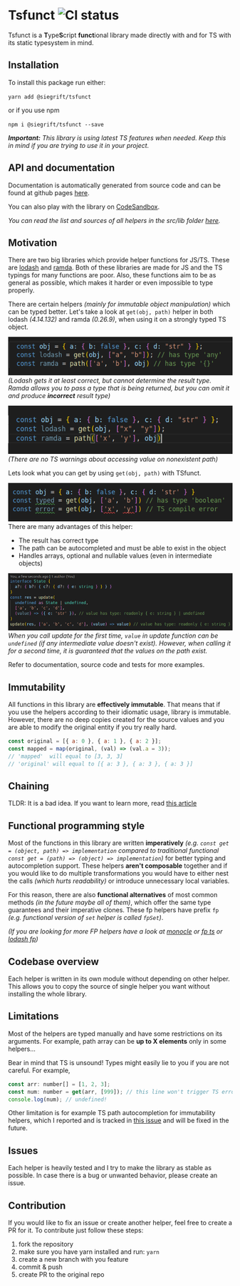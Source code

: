 # Tsfunct ![CI status](https://github.com/github/docs/actions/workflows/main.yml/badge.svg)

Tsfunct is a **T**ype**S**cript **funct**ional library made directly with and for TS with its static
typesystem in mind.

## Installation

To install this package run either:

`yarn add @siegrift/tsfunct`

or if you use npm

`npm i @siegrift/tsfunct --save`

_**Important:** This library is using latest TS features when needed. Keep this in mind if you are
trying to use it in your project._

## API and documentation

Documentation is automatically generated from source code and can be found at github pages
[here](https://siegrift.github.io/tsfunct/).

You can also play with the library on [CodeSandbox](https://codesandbox.io/s/tsfunct-zysfi).

_You can read the list and sources of all helpers in the src/lib folder
[here](https://github.com/Siegrift/tsfunct/tree/master/src/lib)._

## Motivation

There are two big libraries which provide helper functions for JS/TS. These are
[lodash](https://github.com/lodash/lodash) and [ramda](https://github.com/ramda/ramda). Both of
these libraries are made for JS and the TS typings for many functions are poor. Also, these
functions aim to be as general as possible, which makes it harder or even impossible to type
properly.

There are certain helpers _(mainly for immutable object manipulation)_ which can be typed better.
Let's take a look at `get(obj, path)` helper in both lodash _(4.14.132)_ and ramda _(0.26.9)_, when
using it on a strongly typed TS object.

![Weak typed result](assets/weak_typed_get.png)<br/> _(Lodash gets it at least correct, but cannot
determine the result type. Ramda allows you to pass a type that is being returned, but you can omit
it and produce **incorrect** result type)_

![No compile error](assets/no_compile_error.png)<br/> _(There are no TS warnings about accessing
value on nonexistent path)_

Lets look what you can get by using `get(obj, path)` with TSfunct.

![Strongly typed get helper](assets/get_strong_typed.png)<br/> There are many advantages of this
helper:

- The result has correct type
- The path can be autocompleted and must be able to exist in the object
- Handles arrays, optional and nullable values (even in intermediate objects)

![Update helper](assets/good_update.png)<br/> _When you call update for the first time, `value` in
update function can be `undefined` (if any intermediate value doesn't exist). However, when calling
it for a second time, it is guaranteed that the values on the path exist._

Refer to documentation, source code and tests for more examples.

## Immutability

All functions in this library are **effectively immutable**. That means that if you use the helpers
according to their idiomatic usage, library is immutable. However, there are no deep copies created
for the source values and you are able to modify the original entity if you try really hard.

```javascript
const original = [{ a: 0 }, { a: 1 }, { a: 2 }];
const mapped = map(original, (val) => (val.a = 3));
// 'mapped'  will equal to [3, 3, 3]
// 'original' will equal to [{ a: 3 }, { a: 3 }, { a: 3 }]
```

## Chaining

TLDR: It is a bad idea. If you want to learn more, read
[this article](https://medium.com/making-internets/why-using-chain-is-a-mistake-9bc1f80d51ba)

## Functional programming style

Most of the functions in this library are written **imperatively** _(e.g.
`const get = (object, path) => implementation` compared to traditional functional
`const get = (path) => (object) => implementation`)_ for better typing and autocompletion support.
These helpers **aren't composable** together and if you would like to do multiple transformations
you would have to either nest the calls _(which hurts readability)_ or introduce unnecessary local
variables.

For this reason, there are also **functional alternatives** of most common methods _(in the future
maybe all of them)_, which offer the same type guarantees and their imperative clones. These fp
helpers have prefix `fp` _(e.g. functional version of `set` helper is called `fpSet`)_.

_(If you are looking for more FP helpers have a look at
[monocle](https://github.com/gcanti/monocle-ts) or [fp ts](https://github.com/gcanti/fp-ts) or
[lodash fp](https://github.com/lodash/lodash/wiki/FP-Guide))_

## Codebase overview

Each helper is written in its own module without depending on other helper. This allows you to copy
the source of single helper you want without installing the whole library.

## Limitations

Most of the helpers are typed manually and have some restrictions on its arguments. For example,
path array can be **up to X elements** only in some helpers...

Bear in mind that TS is unsound! Types might easily lie to you if you are not careful. For example,

```javascript
const arr: number[] = [1, 2, 3];
const num: number = get(arr, [999]); // this line won't trigger TS error!
console.log(num); // undefined!
```

Other limitation is for example TS path autocompletion for immutability helpers, which I reported
and is tracked in [this issue](https://github.com/microsoft/TypeScript/issues/31630) and will be
fixed in the future.

## Issues

Each helper is heavily tested and I try to make the library as stable as possible. In case there is
a bug or unwanted behavior, please create an issue.

## Contribution

If you would like to fix an issue or create another helper, feel free to create a PR for it. To
contribute just follow these steps:

1. fork the repository
2. make sure you have yarn installed and run: `yarn`
3. create a new branch with you feature
4. commit & push
5. create PR to the original repo
